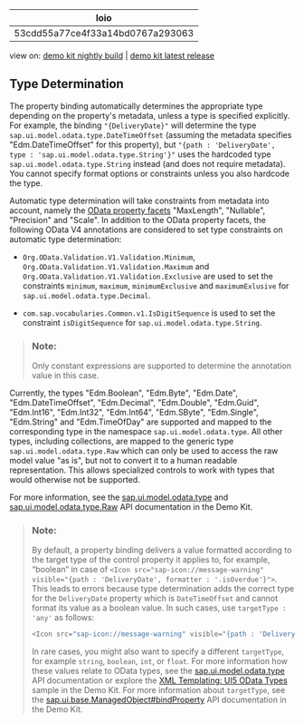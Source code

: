 <!-- loio53cdd55a77ce4f33a14bd0767a293063 -->

| loio |
| -----|
| 53cdd55a77ce4f33a14bd0767a293063 |

<div id="loio">

view on: [demo kit nightly build](https://sdk.openui5.org/nightly/#/topic/53cdd55a77ce4f33a14bd0767a293063) | [demo kit latest release](https://sdk.openui5.org/topic/53cdd55a77ce4f33a14bd0767a293063)</div>

## Type Determination

The property binding automatically determines the appropriate type depending on the property's metadata, unless a type is specified explicitly. For example, the binding `"{DeliveryDate}"` will determine the type `sap.ui.model.odata.type.DateTimeOffset` \(assuming the metadata specifies "Edm.DateTimeOffset" for this property\), but `"{path : 'DeliveryDate', type : 'sap.ui.model.odata.type.String'}"` uses the hardcoded type `sap.ui.model.odata.type.String` instead \(and does not require metadata\). You cannot specify format options or constraints unless you also hardcode the type.

Automatic type determination will take constraints from metadata into account, namely the [OData property facets](http://docs.oasis-open.org/odata/odata/v4.0/odata-v4.0-part3-csdl.html) "MaxLength", "Nullable", "Precision" and "Scale". In addition to the OData property facets, the following OData V4 annotations are considered to set type constraints on automatic type determination:

-   `Org.OData.Validation.V1.Validation.Minimum`, `Org.OData.Validation.V1.Validation.Maximum` and `Org.OData.Validation.V1.Validation.Exclusive` are used to set the constraints `minimum`, `maximum`, `minimumExclusive` and `maximumExlusive` for `sap.ui.model.odata.type.Decimal`.

-   `com.sap.vocabularies.Common.v1.IsDigitSequence` is used to set the constraint `isDigitSequence` for `sap.ui.model.odata.type.String`.


> ### Note:  
> Only constant expressions are supported to determine the annotation value in this case.

Currently, the types "Edm.Boolean", "Edm.Byte", "Edm.Date", "Edm.DateTimeOffset", "Edm.Decimal", "Edm.Double", "Edm.Guid", "Edm.Int16", "Edm.Int32", "Edm.Int64", "Edm.SByte", "Edm.Single", "Edm.String" and "Edm.TimeOfDay" are supported and mapped to the corresponding type in the namespace `sap.ui.model.odata.type`. All other types, including collections, are mapped to the generic type `sap.ui.model.odata.type.Raw` which can only be used to access the raw model value "as is", but not to convert it to a human readable representation. This allows specialized controls to work with types that would otherwise not be supported.

For more information, see the [sap.ui.model.odata.type](https://sdk.openui5.org/api/sap.ui.model.odata.type) and [sap.ui.model.odata.type.Raw](https://sdk.openui5.org/api/sap.ui.model.odata.type.Raw) API documentation in the Demo Kit.

> ### Note:  
> By default, a property binding delivers a value formatted according to the target type of the control property it applies to, for example, “boolean” in case of `<Icon src="sap-icon://message-warning" visible="{path : 'DeliveryDate', formatter : '.isOverdue'}">`. This leads to errors because type determination adds the correct type for the `DeliveryDate` property which is `DateTimeOffset` and cannot format its value as a boolean value. In such cases, use `targetType : 'any'` as follows:
> 
> ```js
> <Icon src="sap-icon://message-warning" visible="{path : 'DeliveryDate', targetType : 'any', formatter : '.isOverdue'}">
> ```
> 
> In rare cases, you might also want to specify a different `targetType`, for example `string`, `boolean`, `int`, or `float`. For more information how these values relate to OData types, see the [sap.ui.model.odata.type](https://sdk.openui5.org/api/sap.ui.model.odata.type) API documentation or explore the [XML Templating: UI5 OData Types](https://sdk.openui5.org/entity/sap.ui.core.mvc.XMLView/sample/sap.ui.core.sample.ViewTemplate.types) sample in the Demo Kit. For more information about `targetType`, see the [sap.ui.base.ManagedObject\#bindProperty](https://sdk.openui5.org/api/sap.ui.base.ManagedObject/methods/bindProperty) API documentation in the Demo Kit.

